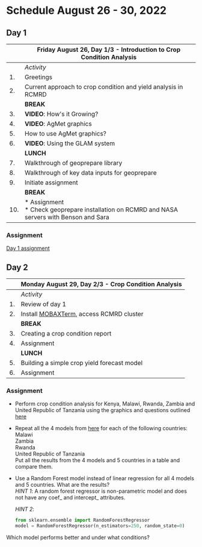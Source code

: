 # Schedule August 26 - 30, 2022

## Day 1
|     | **Friday August 26, Day 1/3 - Introduction to Crop Condition Analysis**                         |
|-----|-------------------------------------------------------------------------------------------------|
|     | _Activity_                                                                                      |
| 1.  | Greetings                                                                                       |
| 2.  | Current approach to crop condition and yield analysis in RCMRD                                  |
|     | **BREAK**                                                                                       |
| 3.  | **VIDEO**: How's it Growing?                                                                    |
| 4.  | **VIDEO**: AgMet graphics                                                                       |
| 5.  | How to use AgMet graphics?                                                                      |
| 6.  | **VIDEO**: Using the GLAM system                                                                |
|     | **LUNCH**                                                                                       |
| 7.  | Walkthrough of geoprepare library                                                               |
| 8.  | Walkthrough of key data inputs for geoprepare                                                   |
| 9.  | Initiate assignment                                                                             |
|     | **BREAK**                                                                                       |
| 10. | * Assignment<br/>* Check geoprepare installation on RCMRD and NASA servers with Benson and Sara |

### Assignment
[Day 1 assignment](https://docs.google.com/document/d/1OJ8OLKgkwkwweRfim9aTKz2NFm6P9GLRvgFOaW2WQf0/edit?usp=sharing)

## Day 2
|     | **Monday August 29, Day 2/3 - Crop Condition Analysis**                   |
|-----|---------------------------------------------------------------------------|
|     | _Activity_                                                                |
| 1.  | Review of day 1                                                           
| 2.  | Install [MOBAXTerm](https://mobaxterm.mobatek.net/), access RCMRD cluster |
|     | **BREAK**                                                                 |
| 3.  | Creating a crop condition report                                          |
| 4.  | Assignment                                                                |
|     | **LUNCH**                                                                 |
| 5.  | Building a simple crop yield forecast model                               |
| 6.  | Assignment                                                                |

### Assignment

* Perform crop condition analysis for Kenya, Malawi, Rwanda, Zambia and United Republic of Tanzania using the graphics and questions outlined 
[here](https://ritviksahajpal.github.io/yield_forecasting/content/condition/analysis.html)

* Repeat all the 4 models from [here](https://ritviksahajpal.github.io/yield_forecasting/content/yield/basic.html) for each of the following countries:  
    Malawi  
    Zambia   
    Rwanda   
    United Republic of Tanzania    
Put all the results from the 4 models and 5 countries in a table and compare them.  

* Use a Random Forest model instead of linear regression for all 4 models and 5 countries. What are the results?  
    _HINT 1_: A random forest regressor is non-parametric model and does not have any coef_ and intercept_ attributes.  

    _HINT 2_:  
    ```python
    from sklearn.ensemble import RandomForestRegressor  
    model = RandomForestRegressor(n_estimators=250, random_state=0)
  ```  
Which model performs better and under what conditions?  
